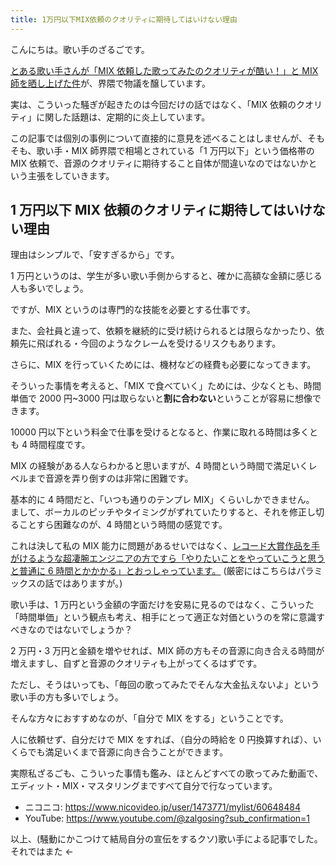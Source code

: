 ```yaml
---
title: 1万円以下MIX依頼のクオリティに期待してはいけない理由
---
```


こんにちは。歌い手のざるごです。

[とある歌い手さんが「MIX 依頼した歌ってみたのクオリティが酷い！」と MIX 師を晒し上げた件](https://twitter.com/Momosumomo_111/status/1695749851835949401)が、界隈で物議を醸しています。

実は、こういった騒ぎが起きたのは今回だけの話ではなく、「MIX 依頼のクオリティ」に関した話題は、定期的に炎上しています。

この記事では個別の事例について直接的に意見を述べることはしませんが、そもそも、歌い手・MIX 師界隈で相場とされている「1 万円以下」という価格帯の MIX 依頼で、音源のクオリティに期待すること自体が間違いなのではないかという主張をしていきます。

## 1 万円以下 MIX 依頼のクオリティに期待してはいけない理由

理由はシンプルで、「安すぎるから」です。

1 万円というのは、学生が多い歌い手側からすると、確かに高額な金額に感じる人も多いでしょう。

ですが、MIX というのは専門的な技能を必要とする仕事です。

また、会社員と違って、依頼を継続的に受け続けられるとは限らなかったり、依頼先に飛ばれる・今回のようなクレームを受けるリスクもあります。

さらに、MIX を行っていくためには、機材などの経費も必要になってきます。

そういった事情を考えると、「MIX で食べていく」ためには、少なくとも、時間単価で 2000 円~3000 円は取らないと**割に合わない**ということが容易に想像できます。

10000 円以下という料金で仕事を受けるとなると、作業に取れる時間は多くとも 4 時間程度です。

MIX の経験がある人ならわかると思いますが、4 時間という時間で満足いくレベルまで音源を弄り倒すのは非常に困難です。

基本的に 4 時間だと、「いつも通りのテンプレ MIX」くらいしかできません。
まして、ボーカルのピッチやタイミングがずれていたりすると、それを修正し切ることすら困難なのが、4 時間という時間の感覚です。

これは決して私の MIX 能力に問題があるせいではなく、[レコード大賞作品を手がけるような超凄腕エンジニアの方ですら「やりたいことをやっていこうと思うと普通に 6 時間とかかかる」とおっしゃっています。](https://www.youtube.com/watch?v=NW021NRojHw) (厳密にはこちらはパラミックスの話ではありますが。)

歌い手は、1 万円という金額の字面だけを安易に見るのではなく、こういった「時間単価」という観点も考え、相手にとって適正な対価というのを常に意識すべきなのではないでしょうか？

2 万円・3 万円と金額を増やせれば、MIX 師の方もその音源に向き合える時間が増えますし、自ずと音源のクオリティも上がってくるはずです。

ただし、そうはいっても、「毎回の歌ってみたでそんな大金払えないよ」という歌い手の方も多いでしょう。

そんな方々におすすめなのが、「自分で MIX をする」ということです。

人に依頼せず、自分だけで MIX をすれば、（自分の時給を 0 円換算すれば）、いくらでも満足いくまで音源に向き合うことができます。

実際私ざるごも、こういった事情も鑑み、ほとんどすべての歌ってみた動画で、エディット・MIX・マスタリングまですべて自分で行なっています。

-   ニコニコ: https://www.nicovideo.jp/user/1473771/mylist/60648484
-   YouTube: https://www.youtube.com/@zalgosing?sub_confirmation=1

以上、(騒動にかこつけて結局自分の宣伝をするクソ)歌い手による記事でした。それではまた ←
